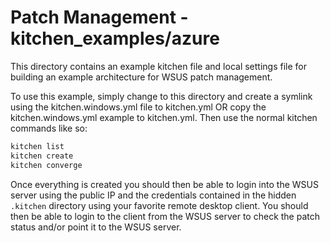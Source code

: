 # Patch Management - kitchen_examples/azure

This directory contains an example kitchen file and local settings file for building an 
example architecture for WSUS patch management.

To use this example, simply change to this directory and create a symlink using the 
kitchen.windows.yml file to kitchen.yml OR copy the kitchen.windows.yml example to 
kitchen.yml. Then use the normal kitchen commands like so:

```bash
kitchen list
kitchen create
kitchen converge
```

Once everything is created you should then be able to login into the WSUS server using 
the public IP and the credentials contained in the hidden `.kitchen` directory using 
your favorite remote desktop client. You should then be able to login to the client 
from the WSUS server to check the patch status and/or point it to the WSUS server.

 
